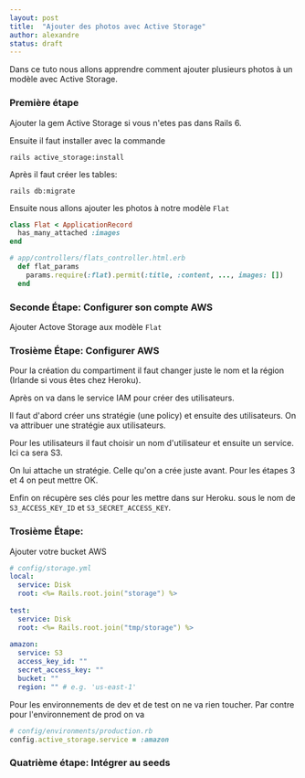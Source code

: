 ```yaml
---
layout: post
title:  "Ajouter des photos avec Active Storage"
author: alexandre
status: draft
---
```


Dans ce tuto nous allons apprendre comment ajouter plusieurs photos à un modèle avec Active Storage.

### Première étape

Ajouter la gem Active Storage si vous n'etes pas dans Rails 6.

Ensuite il faut installer avec la commande

```
rails active_storage:install
```

Après il faut créer les tables:

```
rails db:migrate
```

Ensuite nous allons ajouter les photos à notre modèle `Flat`

```ruby
class Flat < ApplicationRecord
  has_many_attached :images
end
```

```ruby
# app/controllers/flats_controller.html.erb
  def flat_params
    params.require(:flat).permit(:title, :content, ..., images: [])
  end
```

### Seconde Étape: Configurer son compte AWS

Ajouter Actove Storage aux modèle `Flat`

### Trosième Étape: Configurer AWS

Pour la création du compartiment il faut changer juste le nom et la région (Irlande si vous êtes chez Heroku).

Après on va dans le service IAM pour créer des utilisateurs.

Il faut d'abord créer uns stratégie (une policy) et ensuite des utilisateurs. On va attribuer une stratégie aux utilisateurs.

Pour les utilisateurs il faut choisir un nom d'utilisateur et ensuite un service. Ici ca sera S3.

On lui attache un stratégie. Celle qu'on a crée juste avant. Pour les étapes 3 et 4 on peut mettre OK.

Enfin on récupère ses clés pour les mettre dans sur Heroku. sous le nom de `S3_ACCESS_KEY_ID` et `S3_SECRET_ACCESS_KEY`.

### Trosième Étape: 

Ajouter votre bucket AWS 

```yaml
# config/storage.yml
local:
  service: Disk
  root: <%= Rails.root.join("storage") %>
 
test:
  service: Disk
  root: <%= Rails.root.join("tmp/storage") %>
 
amazon:
  service: S3
  access_key_id: ""
  secret_access_key: ""
  bucket: ""
  region: "" # e.g. 'us-east-1'
```

Pour les environnements de dev et de test on ne va rien toucher. Par contre pour l'environnement de prod on va 

```ruby
# config/environments/production.rb
config.active_storage.service = :amazon
```
### Quatrième étape: Intégrer au seeds

